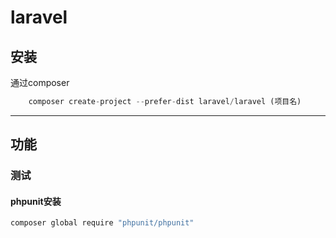 # laravel

## 安装

通过composer

```php
    composer create-project --prefer-dist laravel/laravel (项目名)
```

---

## 功能

### 测试

#### phpunit安装
```bash
composer global require "phpunit/phpunit"
```